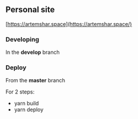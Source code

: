 ## Personal site

[https://artemshar.space](https://artemshar.space/)


### Developing
In the **develop** branch

### Deploy
From the **master** branch

For 2 steps:
- yarn build
- yarn deploy